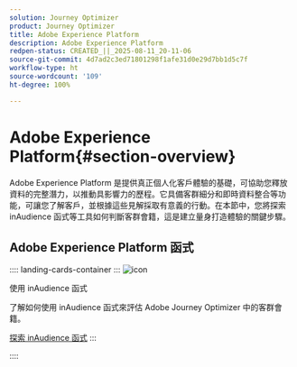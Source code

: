 ```yaml
---
solution: Journey Optimizer
product: Journey Optimizer
title: Adobe Experience Platform
description: Adobe Experience Platform
redpen-status: CREATED_||_2025-08-11_20-11-06
source-git-commit: 4d7ad2c3ed71801298f1afe31d0e29d7bb1d5c7f
workflow-type: ht
source-wordcount: '109'
ht-degree: 100%

---
```



# Adobe Experience Platform{#section-overview}

Adobe Experience Platform 是提供真正個人化客戶體驗的基礎，可協助您釋放資料的完整潛力，以推動具影響力的歷程。它具備客群細分和即時資料整合等功能，可讓您了解客戶，並根據這些見解採取有意義的行動。在本節中，您將探索 inAudience 函式等工具如何判斷客群會籍，這是建立量身打造體驗的關鍵步驟。

## Adobe Experience Platform 函式

:::: landing-cards-container
:::
![icon](https://cdn.experienceleague.adobe.com/icons/code-branch.svg?lang=zh-Hant)

使用 inAudience 函式

了解如何使用 inAudience 函式來評估 Adobe Journey Optimizer 中的客群會籍。

[探索 inAudience 函式](../using/building-journeys/functions/functioninaudience.md)
:::

::::
